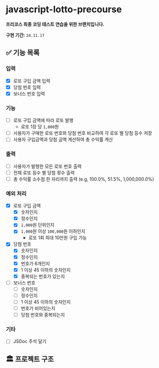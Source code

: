 # javascript-lotto-precourse

**프리코스 최종 코딩 테스트 연습을 위한 브랜치입니다.**

**구현 기간:** `24.11.17`

## ✅ 기능 목록

### 입력

  - [x] 로또 구입 금액 입력
  - [x] 당첨 번호 입력
  - [x] 보너스 번호 입력

### 기능

  - [ ] 로또 구입 금액에 따라 로또 발행
    - 로또 1장 당 `1,000`원
  - [ ] 사용자가 구매한 로또 번호와 당첨 번호 비교하여 각 로또 별 당첨 등수 저장
  - [ ] 사용자 구입금액과 당첨 금액 계산하여 총 수익률 계산

### 출력

  - [ ] 사용자가 발행한 모든 로또 번호 출력
  - [ ] 전체 로또 등수 별 당첨 횟수 출력
  - [ ] 총 수익률 소수점 한 자리까지 출력 (e.g, 100.0%, 51.5%, 1,000,000.0%)

### 예외 처리

  - [x] 로또 구입 금액
    - [x] 숫자인지
    - [x] 정수인지
    - [x] `1,000`원 단위인지
    - [x] `1,000`원 이상 `100,000`원 이하인지
      - 로또 1회 최대 10만원 구입 가능

  - [x] 당첨 번호
    - [x] 숫자인지
    - [x] 정수인지
    - [x] 번호가 6개인지
    - [x] 1 이상 45 이하의 숫자인지
    - [x] 중복되는 번호가 있는지

  - [ ] 보너스 번호
    - [ ] 숫자인지
    - [ ] 정수인지
    - [ ] 1 이상 45 이하의 숫자인지
    - [ ] 번호가 비어있는지
    - [ ] 당첨 번호와 중복되는지

### 기타

  - [ ] JSDoc 주석 달기


## 🏛️ 프로젝트 구조
```
```
